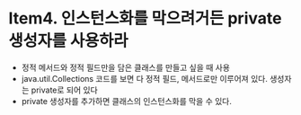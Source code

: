 # Item4. 인스턴스화를 막으려거든 private 생성자를 사용하라
* 정적 메서드와 정적 필드만을 담은 클래스를 만들고 싶을 때 사용
* java.util.Collections 코드를 보면 다 정적 필드, 메서드로만 이루어져 있다. 생성자는 private로 되어 있다
* private 생성자를 추가하면 클래스의 인스턴스화를 막을 수 있다.